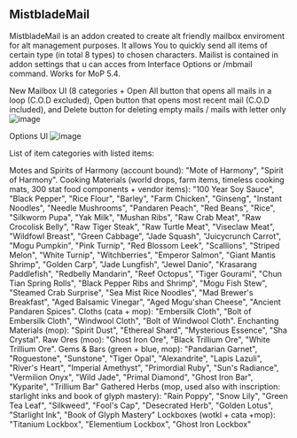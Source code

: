 ## MistbladeMail

MistbladeMail is an addon created to create alt friendly mailbox enviroment for alt management purposes. It allows You to quickly send all items of certain type (in total 8 types) to chosen characters. Mailist is contained in addon settings that u can acces from Interface Options or /mbmail command. Works for MoP 5.4.

New Mailbox UI (8 categories + Open All button that opens all mails in a loop (C.O.D excluded), Open button that opens most recent mail (C.O.D included), and Delete button for deleting empty mails / mails with letter only
![image](https://github.com/user-attachments/assets/eb890e86-77b4-4753-9611-e299d77dad4a)

Options UI
![image](https://github.com/user-attachments/assets/d62c9844-134c-4313-b9ab-c2ad9374279e)

List of item categories with listed items:

Motes and Spirits of Harmony (account bound): "Mote of Harmony", "Spirit of Harmony".
Cooking Materials (world drops, farm items, timeless cooking mats, 300 stat food components + vendor items): "100 Year Soy Sauce", "Black Pepper", "Rice Flour", "Barley", "Farm Chicken", "Ginseng", "Instant Noodles", "Needle Mushrooms", "Pandaren Peach", "Red Beans", "Rice", "Silkworm Pupa", "Yak Milk", "Mushan Ribs", "Raw Crab Meat", "Raw Crocolisk Belly", "Raw Tiger Steak", "Raw Turtle Meat", "Viseclaw Meat", "Wildfowl Breast", "Green Cabbage", "Jade Squash", "Juicycrunch Carrot", "Mogu Pumpkin", "Pink Turnip", "Red Blossom Leek", "Scallions", "Striped Melon", "White Turnip", "Witchberries", "Emperor Salmon", "Giant Mantis Shrimp", "Golden Carp", "Jade Lungfish", "Jewel Danio", "Krasarang Paddlefish", "Redbelly Mandarin", "Reef Octopus", "Tiger Gourami", "Chun Tian Spring Rolls", "Black Pepper Ribs and Shrimp", "Mogu Fish Stew", "Steamed Crab Surprise", "Sea Mist Rice Noodles", "Mad Brewer's Breakfast", "Aged Balsamic Vinegar", "Aged Mogu'shan Cheese", "Ancient Pandaren Spices".
Cloths (cata + mop): "Embersilk Cloth", "Bolt of Embersilk Cloth", "Windwool Cloth", "Bolt of Windwool Cloth".
Enchanting Materials (mop): "Spirit Dust", "Ethereal Shard", "Mysterious Essence", "Sha Crystal".
Raw Ores (moo): "Ghost Iron Ore", "Black Trillium Ore", "White Trillium Ore".
Gems & Bars (green + blue, mop): "Pandarian Garnet", "Roguestone", "Sunstone", "Tiger Opal", "Alexandrite", "Lapis Lazuli", "River's Heart", "Imperial Amethyst", "Primordial Ruby", "Sun's Radiance", "Vermilion Onyx", "Wild Jade", "Primal Diamond", "Ghost Iron Bar", "Kyparite", "Trillium Bar"
Gathered Herbs (mop, used also with inscription: starlight inks and book of glyph mastery): "Rain Poppy", "Snow Lily", "Green Tea Leaf", "Silkweed", "Fool's Cap", "Desecrated Herb", "Golden Lotus", "Starlight Ink", "Book of Glyph Mastery"
Lockboxes (wotkl + cata  +mop): "Titanium Lockbox", "Elementium Lockbox", "Ghost Iron Lockbox"




